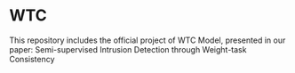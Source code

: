 # WTC
This repository includes the official project of WTC Model, presented in our paper: Semi-supervised Intrusion Detection through Weight-task Consistency
